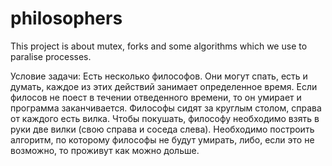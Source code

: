 # philosophers

This project is about mutex, forks and some algorithms which we use to paralise processes.

Условие задачи:
Есть несколько философов. Они могут спать, есть и думать, каждое из этих действий занимает определенное время. Если филосов не поест в течении отведенного времени, то он умирает и программа заканчивается.
Философы сидят за круглым столом, справа от каждого есть вилка. Чтобы покушать, философу необходимо взять в руки две вилки (свою справа и соседа слева).
Необходимо построить алгоритм, по которому философы не будут умирать, либо, если это не возможно, то проживут как можно дольше.
